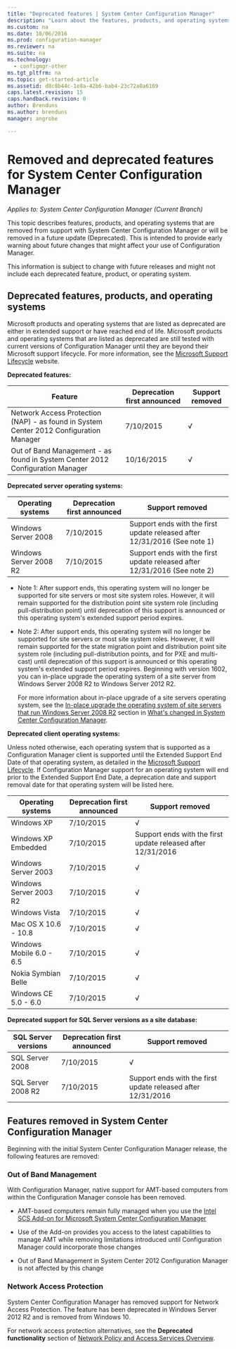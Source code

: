 ```yaml
---
title: "Deprecated features | System Center Configuration Manager"
description: "Learn about the features, products, and operating systems that System Center Configuration Manager no longer supports."
ms.custom: na
ms.date: 10/06/2016
ms.prod: configuration-manager
ms.reviewer: na
ms.suite: na
ms.technology:
  - configmgr-other
ms.tgt_pltfrm: na
ms.topic: get-started-article
ms.assetid: d8c8b44c-1e8a-42b6-bab4-23c72a0a6169
caps.latest.revision: 15
caps.handback.revision: 0
author: Brendunsms.author: brendunsmanager: angrobe

---
```

# Removed and deprecated features for System Center Configuration Manager*Applies to: System Center Configuration Manager (Current Branch)*
This topic describes features, products, and operating systems that are removed from support with System Center Configuration Manager or will be removed in a future update (Deprecated). This is intended to provide early warning about future changes that might affect your use of Configuration Manager.  

 This information is subject to change with future releases and might not include each deprecated feature, product, or operating system.  

## Deprecated features, products, and operating systems  
 Microsoft products and operating systems that are listed as deprecated are either in extended support or have reached end of life. Microsoft products and operating systems that are listed as deprecated are still tested with current versions of  Configuration Manager until they are beyond their Microsoft support lifecycle.  For more information, see the [Microsoft Support Lifecycle](https://support.microsoft.com/lifecycle) website.  

 **Deprecated features:**  


|**Feature**|**Deprecation first announced**|**Support removed**|  
|-|-|-|  
|Network Access Protection (NAP)  - as found in System Center 2012 Configuration Manager|7/10/2015|√|  
|Out of Band Management - as found in System Center 2012 Configuration Manager|10/16/2015|√|  

 **Deprecated server operating systems:**  

 |**Operating systems**|**Deprecation first announced**|**Support removed**|  
|-|-|-|  
|Windows Server 2008|7/10/2015|Support ends with the first update released after 12/31/2016  (See note 1)|  
|Windows Server 2008 R2|7/10/2015|Support ends with the first update released after 12/31/2016  (See note 2)|  

-   Note 1:   After support ends, this operating system will no longer be supported for site servers or most site system roles. However, it will remain supported for the distribution point site system role (including pull-distribution point) until deprecation of this support is announced or this operating system's extended support period expires.  

-   Note 2:    After support ends, this operating system will no longer be supported for site servers or most site system roles. However, it will remain supported for the state migration point and distribution point site system role (including pull-distribution points, and for PXE and multi-cast) until deprecation of this support is announced or this operating system's extended support period expires.  Beginning with version 1602, you can in-place upgrade the operating system of a site server from Windows Server 2008 R2 to Windows  Server 2012 R2.  

     For more information about in-place upgrade of a site servers operating system, see the [In-place upgrade the operating system of site servers that run Windows Server 2008 R2](../../../core/plan-design/changes/whats-new-in-version-1602.md#bkmk_UpgradeOS) section in [What's changed in System Center Configuration Manager](../../../core/plan-design/changes/what-has-changed-from-configuration-manager-2012.md).



 **Deprecated client operating systems:**  

 Unless noted otherwise, each operating system that is supported as a Configuration Manager client is supported until the Extended Support End Date of that operating system, as detailed in the [Microsoft Support Lifecycle](https://support.microsoft.com/lifecycle).  If Configuration Manager support for an operating system will end prior to the Extended Support End Date, a deprecation date and support removal date for that operating system will be listed here.  

|**Operating systems**|**Deprecation first announced**|**Support removed**|  
|-|-|-|  
|Windows XP|7/10/2015|√|  
|Windows XP Embedded|7/10/2015|Support ends with the first update released after 12/31/2016|  
|Windows Server 2003|7/10/2015|√|  
|Windows Server 2003 R2|7/10/2015|√|  
|Windows Vista|7/10/2015|√|  
|Mac OS X  10.6 - 10.8|7/10/2015|√|  
|Windows Mobile 6.0 - 6.5|7/10/2015|√|  
|Nokia Symbian Belle|7/10/2015|√|  
|Windows CE 5.0 - 6.0|7/10/2015|√|  


 **Deprecated support for SQL Server versions as a site database:**  

|**SQL Server versions**|**Deprecation first announced**|**Support removed**|   
|-|-|-|  
|SQL Server 2008|7/10/2015|√|  
|SQL Server 2008 R2|7/10/2015|Support ends with the first update released after 12/31/2016|  

## Features removed in System Center Configuration Manager  
 Beginning with the initial System Center Configuration Manager release, the following features are removed:

###  <a name="bkmk_amt"></a> Out of Band Management  
 With Configuration Manager, native support for AMT-based computers from within the Configuration Manager console has been removed.  

-   AMT-based computers remain fully managed when you use the [Intel SCS Add-on for Microsoft System Center Configuration Manager](http://www.intel.com/content/www/us/en/software/setup-configuration-software.html)  

-   Use of the Add-on provides you access to the latest capabilities to manage AMT while removing limitations introduced until Configuration Manager could incorporate those changes  

-   Out of Band Management in System Center 2012 Configuration Manager is not affected by this change  

###  <a name="bkmk_nap"></a> Network Access Protection  
 System Center Configuration Manager has removed support for  Network Access Protection. The feature has been deprecated in Windows Server 2012 R2 and is removed from Windows 10.  

 For network access protection alternatives, see the **Deprecated functionality** section of [Network Policy and Access Services Overview](https://technet.microsoft.com/library/hh831683.aspx).  
